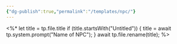 ```yaml
---
{"dg-publish":true,"permalink":"/templates/npc/"}
---
```




<%* 
let title = tp.file.title 
if (title.startsWith("Untitled")) {
  title = await tp.system.prompt("Name of NPC");
  } await tp.file.rename(title);
  %>